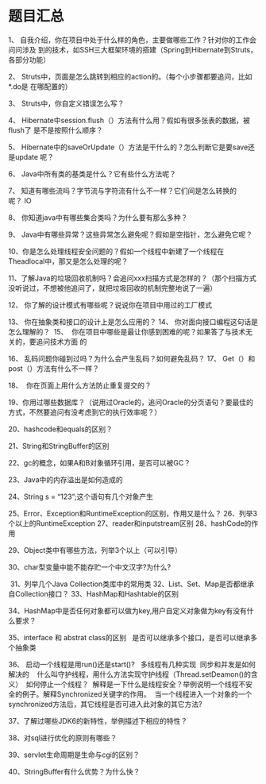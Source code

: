 # 题目汇总

1、 自我介绍，你在项目中处于什么样的角色，主要做哪些工作？针对你的工作会问问涉及
到的技术，如SSH三大框架环境的搭建（Spring到Hibernate到Struts，各部分功能） 

2、 Struts中，页面是怎么跳转到相应的action的。（每个小步骤都要追问，比如*.do是
在哪配置的） 

3、 Struts中，你自定义错误怎么写？ 

4、 Hibernate中session.flush（）方法有什么用？假如有很多张表的数据，被flush了
是不是按照什么顺序？ 

5、 Hibernate中的saveOrUpdate（）方法是干什么的？怎么判断它是要save还是update
呢？ 

6、 Java中所有类的基类是什么？它有些什么方法呢？ 

7、 知道有哪些流吗？字节流与字符流有什么不一样？它们间是怎么转换的呢？ IO 

8、 你知道java中有哪些集合类吗？为什么要有那么多种？ 

9、 Java中有哪些异常？这些异常怎么避免呢？假如是空指针，怎么避免它呢？ 

10、你是怎么处理线程安全问题的？假如一个线程中新建了一个线程在Theadlocal中，那又是怎么处理的呢？ 

11、了解Java的垃圾回收机制吗？会追问xxx扫描方式是怎样的？（那个扫描方式没听说过，不想被他追问了，就把垃圾回收的机制完整地说了一遍） 

12、 你了解的设计模式有哪些呢？说说你在项目中用过的工厂模式 

13、 你在抽象类和接口的设计上是怎么应用的？ 14、 你对面向接口编程这句话是怎么理解的？ 
15、 
你在项目中哪些是最让你感到困难的呢？如果答了与技术无关的，要追问技术方面
的 

16、 乱码问题你碰到过吗？为什么会产生乱码？如何避免乱码？ 17、 Get（）和post（）方法有什么不一样？ 

18、 
你在页面上用什么方法防止重复提交的？ 

19、你用过哪些数据库？（说用过Oracle的，追问Oracle的分页语句？要最佳的方式，不然要追问有没考虑到它的执行效率呢？） 

20、hashcode和equals的区别？ 

21、String和StringBuffer的区别 

22、gc的概念，如果A和B对象循环引用，是否可以被GC？ 

23、Java中的内存溢出是如何造成的 

24、String s = “123”;这个语句有几个对象产生 

25、Error、Exception和RuntimeException的区别，作用又是什么？ 26、列举3个以上的RuntimeException 27、reader和inputstream区别 28、hashCode的作用 

29、Object类中有哪些方法，列举3个以上（可以引导） 

30、char型变量中能不能存贮一个中文汉字?为什么?

 31、列举几个Java Collection类库中的常用类 32、List、Set、Map是否都继承自Collection接口？ 33、HashMap和Hashtable的区别  

34、HashMap中是否任何对象都可以做为key,用户自定义对象做为key有没有什么要求？ 

35、interface 和 abstrat class的区别  
是否可以继承多个接口，是否可以继承多个抽象类 

36、 启动一个线程是用run()还是start()?  
多线程有几种实现  同步和并发是如何解决的   
什么叫守护线程，用什么方法实现守护线程（Thread.setDeamon()的含义）  如何停止一个线程？ 
解释是一下什么是线程安全？举例说明一个线程不安全的例子。解释Synchronized关键字的作用。 
当一个线程进入一个对象的一个synchronized方法后，其它线程是否可进入此对象的其它方法? 

37、了解过哪些JDK6的新特性，举例描述下相应的特性？ 

38、对sql进行优化的原则有哪些？ 

39、servlet生命周期是生命与cgi的区别？ 

40、StringBuffer有什么优势？为什么快？
